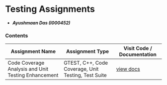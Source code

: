 # Testing Assignments

- **_Ayushmaan Das (I000452)_**

### Contents

| Assignment Name                                     | Assignment Type                                     | Visit Code / Documentation                            |
| --------------------------------------------------- | --------------------------------------------------- | ----------------------------------------------------- |
| Code Coverage Analysis and Unit Testing Enhancement | GTEST, C++, Code Coverage, Unit Testing, Test Suite | [view docs](GTEST_codeCoverage_unitTesting/README.md) |
